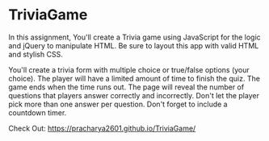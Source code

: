 # TriviaGame

In this assignment, You'll create a Trivia game using JavaScript for the logic and jQuery to manipulate HTML. Be sure to layout this app with valid HTML and stylish CSS.

You'll create a trivia form with multiple choice or true/false options (your choice). The player will have a limited amount of time to finish the quiz. The game ends when the time runs out. The page will reveal the number of questions that players answer correctly and incorrectly. Don't let the player pick more than one answer per question. Don't forget to include a countdown timer.

Check Out: https://pracharya2601.github.io/TriviaGame/
